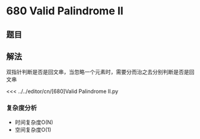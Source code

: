# 680 Valid Palindrome II

## 题目
<!--@include: ../../editor/cn/doc/content/[680]Valid Palindrome II.md-->
 

## 解法
双指针判断是否是回文串，当忽略一个元素时，需要分而治之去分别判断是否是回文串

<<< ../../editor/cn/[680]Valid Palindrome II.py

### 复杂度分析
- 时间复杂度O(N)
- 空间复杂度O(1)